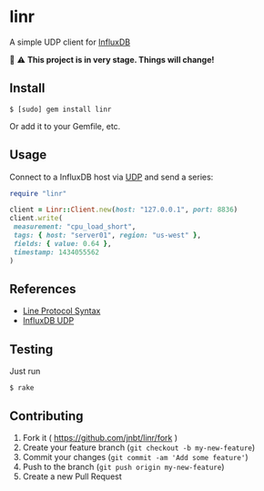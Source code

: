 # linr

A simple UDP client for [InfluxDB](https://influxdb.com)

:construction: :warning:
**This project is in very stage. Things will change!**

## Install

    $ [sudo] gem install linr

Or add it to your Gemfile, etc.

## Usage

Connect to a InfluxDB host via
[UDP](https://influxdb.com/docs/v0.9/write_protocols/udp.html)
and send a series:

```ruby
require "linr"

client = Linr::Client.new(host: "127.0.0.1", port: 8836)
client.write(
 measurement: "cpu_load_short",
 tags: { host: "server01", region: "us-west" },
 fields: { value: 0.64 },
 timestamp: 1434055562
)
```

## References

* [Line Protocol Syntax](https://influxdb.com/docs/v0.9/write_protocols/write_syntax.html)
* [InfluxDB UDP](https://influxdb.com/docs/v0.9/write_protocols/udp.html)

## Testing

Just run

    $ rake


## Contributing

1. Fork it ( https://github.com/jnbt/linr/fork )
2. Create your feature branch (`git checkout -b my-new-feature`)
3. Commit your changes (`git commit -am 'Add some feature'`)
4. Push to the branch (`git push origin my-new-feature`)
5. Create a new Pull Request
